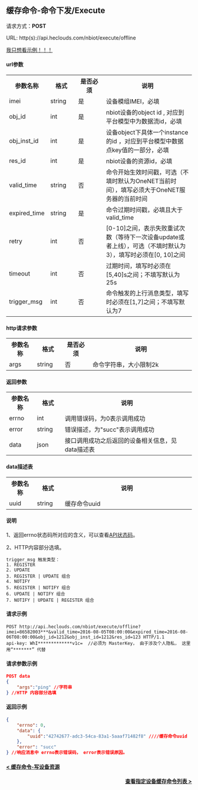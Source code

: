 ﻿缓存命令-命令下发/Execute
---
请求方式：**POST**

URL: http(s)://api.heclouds.com/nbiot/execute/offline

[我只想看示例！！！](#1)

#### url参数

<table>
<tr><th width="15%">参数名称</th><th width="15%">格式</th><th width="15%">是否必须</th><th>说明</th></tr>
<tr><td>imei</td><td>string</td><td>是</td><td>设备模组IMEI，必填</td></tr>
<tr><td>obj_id</td><td>int</td><td>是</td><td>nbiot设备的object id , 对应到平台模型中为数据流id，必填</td></tr>
<tr><td>obj_inst_id</td><td>int</td><td>是</td><td>设备object下具体一个instance的id ，对应到平台模型中数据点key值的一部分，必填</td></tr>
<tr><td>res_id</td><td>int</td><td>是</td><td>nbiot设备的资源id，必填</td></tr>
<tr><td>valid_time</td><td>string</td><td>否</td><td>命令开始生效时间戳，可选（不填时默认为OneNET当前时间），填写必须大于OneNET服务器的当前时间</td></tr>
<tr><td>expired_time</td><td>string</td><td>是</td><td>命令过期时间戳，必填且大于valid_time</td></tr>
<tr><td>retry</td><td>int</td><td>否</td><td>[0-10]之间，表示失败重试次数（等待下一次设备update或者上线），可选（不填时默认为3），填写时必须在[0, 10]之间</td></tr>
<tr><td>timeout</td><td>int</td><td>否</td><td>过期时间，填写时必须在[5,40]s之间；不填写默认为25s</td></tr>
<tr><td>trigger_msg</td><td>int</td><td>否</td><td>命令触发的上行消息类型，填写时必须在[1,7]之间；不填写默认为7</td></tr>
</table>

#### http请求参数

<table>
<tr><th width="15%">参数名称</th><th width="15%">格式</th><th width="15%">是否必须</th><th>说明</th></tr>
<tr><td>args</td><td>string</td><td>否</td><td>命令字符串，大小限制2k</td></tr>
</table>

#### 返回参数

<table>
<tr><th width="15%">参数名称</th><th width="15%">格式</th><th width="70%">说明</th></tr>
<tr><td>errno</td><td>int</td><td>调用错误码，为0表示调用成功</td></tr>
<tr><td>error</td><td> string</td><td>错误描述，为"succ"表示调用成功</td></tr>
<tr><td>data</td><td>json</td><td>接口调用成功之后返回的设备相关信息，见data描述表</td></tr>
</table>

#### data描述表

<table>
<tr><th width="15%">参数名称</th><th width="15%">格式</th><th width="70%">说明</th></tr>
<tr><td>uuid</td><td>string </td><td>缓存命令uuid</td></tr>
</table>

#### 说明
1、返回errno状态码所对应的含义，可以查看[API状态码](/book/application-develop/Error_codes.md)。

2、HTTP内容部分选填。
```
trigger_msg 触发类型：
1. REGISTER   
2. UPDATE   
3. REGISTER | UPDATE 组合  
4. NOTIFY
5. REGISTER | NOTIFY 组合
6. UPDATE | NOTIFY 组合
7. NOTIFY | UPDATE | REGISTER 组合
```

<h4 id="1">请求示例</h4>

```text
POST http://api.heclouds.com/nbiot/execute/offline?imei=86582003***&valid_time=2016-08-05T08:00:00&expired_time=2016-08-06T08:00:00&obj_id=1212&obj_inst_id=1212&res_id=123 HTTP/1.1
api-key: WhI*************v1c=  //必须为 MasterKey， 由于涉及个人隐私， 这里用“*******” 代替

```

#### 请求参数示例

```json
POST data
{
	"args":"ping" //字符串
} //HTTP 内容部分选填
```

#### 返回示例
```json
{
	"errno": 0,
	"data": {
		"uuid":"42742677-adc3-54ca-83a1-5aaaf71482f8" ////缓存命令uuid
	},
	"error": "succ"
} //响应消息中 errno表示错误码， error表示错误原因。
```

#### [< 缓存命令-写设备资源](/book/application-develop/list/10cache-write-dev-res.md)
#### [<div style="text-align: right">查看指定设备缓存命令列表 ></div>](/book/application-develop/list/12check-spe-dev-cache-comm-list.md)